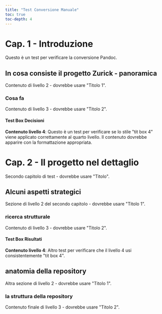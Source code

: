 ```yaml
---
title: "Test Conversione Manuale"
toc: true
toc-depth: 4
---
```


# Cap. 1 - Introduzione

Questo è un test per verificare la conversione Pandoc.

## In cosa consiste il progetto Zurick - panoramica

Contenuto di livello 2 - dovrebbe usare "Titolo 1".

### Cosa fa

Contenuto di livello 3 - dovrebbe usare "Titolo 2".

#### Test Box Decisioni

**Contenuto livello 4**: Questo è un test per verificare se lo stile "tit box 4" viene applicato correttamente al quarto livello. Il contenuto dovrebbe apparire con la formattazione appropriata.

# Cap. 2 - Il progetto nel dettaglio

Secondo capitolo di test - dovrebbe usare "Titolo".

## Alcuni aspetti strategici

Sezione di livello 2 del secondo capitolo - dovrebbe usare "Titolo 1".

### ricerca strutturale

Contenuto di livello 3 - dovrebbe usare "Titolo 2".

#### Test Box Risultati

**Contenuto livello 4**: Altro test per verificare che il livello 4 usi consistentemente "tit box 4".

## anatomia della repository

Altra sezione di livello 2 - dovrebbe usare "Titolo 1".

### la struttura della repository

Contenuto finale di livello 3 - dovrebbe usare "Titolo 2".